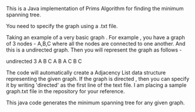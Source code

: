 This is a Java implementation of Prims Algorithm for finding the minimum spanning tree.

You need to specify the graph using a .txt file.

Taking an example of a very basic graph .
For example , you have a graph of 3 nodes - A,B,C where all the nodes are connected to one another.
And this is a undirected graph. Then you will represent the graph as follows - 

undirected
3
A
B
C
A B
A C
B C

The code will automatically create a Adjacency List data structure representing the given graph.
If the graph is directed , then you can specify it by writing 'directed' as the first line of the text file.
I am placing a sample graph.txt file in the repository for your reference.

This java code generates the minimum spanning tree for any given graph.
 